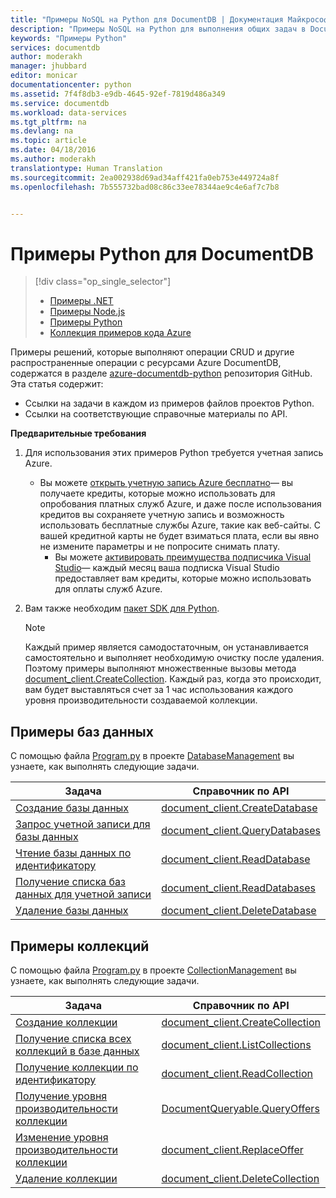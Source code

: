 ```yaml
---
title: "Примеры NoSQL на Python для DocumentDB | Документация Майкрософт"
description: "Примеры NoSQL на Python для выполнения общих задач в DocumentDB, включая операции CRUD для документов JSON в базах данных NoSQL, можно найти на сайте GitHub."
keywords: "Примеры Python"
services: documentdb
author: moderakh
manager: jhubbard
editor: monicar
documentationcenter: python
ms.assetid: 7f4f8db3-e9db-4645-92ef-7819d486a349
ms.service: documentdb
ms.workload: data-services
ms.tgt_pltfrm: na
ms.devlang: na
ms.topic: article
ms.date: 04/18/2016
ms.author: moderakh
translationtype: Human Translation
ms.sourcegitcommit: 2ea002938d69ad34aff421fa0eb753e449724a8f
ms.openlocfilehash: 7b555732bad08c86c33ee78344ae9c4e6af7c7b8


---
```

# <a name="documentdb-python-examples"></a>Примеры Python для DocumentDB
> [!div class="op_single_selector"]
> * [Примеры .NET](documentdb-dotnet-samples.md)
> * [Примеры Node.js](documentdb-nodejs-samples.md)
> * [Примеры Python](documentdb-python-samples.md)
> * [Коллекция примеров кода Azure](https://azure.microsoft.com/documentation/samples/?service=documentdb)
> 
> 

Примеры решений, которые выполняют операции CRUD и другие распространенные операции с ресурсами Azure DocumentDB, содержатся в разделе [azure-documentdb-python](https://github.com/Azure/azure-documentdb-python/tree/master/samples) репозитория GitHub. Эта статья содержит:

* Ссылки на задачи в каждом из примеров файлов проектов Python. 
* Ссылки на соответствующие справочные материалы по API.

**Предварительные требования**

1. Для использования этих примеров Python требуется учетная запись Azure.
   * Вы можете [открыть учетную запись Azure бесплатно](https://azure.microsoft.com/pricing/free-trial/)— вы получаете кредиты, которые можно использовать для опробования платных служб Azure, и даже после использования кредитов вы сохраняете учетную запись и возможность использовать бесплатные службы Azure, такие как веб-сайты. С вашей кредитной карты не будет взиматься плата, если вы явно не измените параметры и не попросите снимать плату.
     * Вы можете [активировать преимущества подписчика Visual Studio](https://azure.microsoft.com/pricing/member-offers/msdn-benefits-details/)— каждый месяц ваша подписка Visual Studio предоставляет вам кредиты, которые можно использовать для оплаты служб Azure.
2. Вам также необходим [пакет SDK для Python](documentdb-sdk-python.md). 
   
   > [!NOTE]
   > Каждый пример является самодостаточным, он устанавливается самостоятельно и выполняет необходимую очистку после удаления. Поэтому примеры выполняют множественные вызовы метода [document_client.CreateCollection](http://azure.github.io/azure-documentdb-python/api/pydocumentdb.document_client.html). Каждый раз, когда это происходит, вам будет выставляться счет за 1 час использования каждого уровня производительности создаваемой коллекции. 
   > 
   > 

## <a name="database-examples"></a>Примеры баз данных
С помощью файла [Program.py](https://github.com/Azure/azure-documentdb-python/tree/master/samples/DatabaseManagement/Program.py) в проекте [DatabaseManagement](https://github.com/Azure/azure-documentdb-python/tree/master/samples/DatabaseManagement) вы узнаете, как выполнять следующие задачи.

| Задача | Справочник по API |
| --- | --- |
| [Создание базы данных](https://github.com/Azure/azure-documentdb-python/blob/d78170214467e3ab71ace1a7400f5a7fa5a7b5b0/samples/DatabaseManagement/Program.py#L65-L76) |[document_client.CreateDatabase](http://azure.github.io/azure-documentdb-python/api/pydocumentdb.document_client.html) |
| [Запрос учетной записи для базы данных](https://github.com/Azure/azure-documentdb-python/blob/d78170214467e3ab71ace1a7400f5a7fa5a7b5b0/samples/DatabaseManagement/Program.py#L49-L62) |[document_client.QueryDatabases](http://azure.github.io/azure-documentdb-python/api/pydocumentdb.document_client.html) |
| [Чтение базы данных по идентификатору](https://github.com/Azure/azure-documentdb-python/blob/d78170214467e3ab71ace1a7400f5a7fa5a7b5b0/samples/DatabaseManagement/Program.py#L79-L96) |[document_client.ReadDatabase](http://azure.github.io/azure-documentdb-python/api/pydocumentdb.document_client.html) |
| [Получение списка баз данных для учетной записи](https://github.com/Azure/azure-documentdb-python/blob/d78170214467e3ab71ace1a7400f5a7fa5a7b5b0/samples/DatabaseManagement/Program.py#L99-L110) |[document_client.ReadDatabases](http://azure.github.io/azure-documentdb-python/api/pydocumentdb.document_client.html) |
| [Удаление базы данных](https://github.com/Azure/azure-documentdb-python/blob/d78170214467e3ab71ace1a7400f5a7fa5a7b5b0/samples/DatabaseManagement/Program.py#L113-L126) |[document_client.DeleteDatabase](http://azure.github.io/azure-documentdb-python/api/pydocumentdb.document_client.html) |

## <a name="collection-examples"></a>Примеры коллекций
С помощью файла [Program.py](https://github.com/Azure/azure-documentdb-python/tree/master/samples/CollectionManagement/Program.py) в проекте [CollectionManagement](https://github.com/Azure/azure-documentdb-python/tree/master/samples/CollectionManagement) вы узнаете, как выполнять следующие задачи.

| Задача | Справочник по API |
| --- | --- |
| [Создание коллекции](https://github.com/Azure/azure-documentdb-python/blob/d78170214467e3ab71ace1a7400f5a7fa5a7b5b0/samples/CollectionManagement/Program.py#L84-L135) |[document_client.CreateCollection](http://azure.github.io/azure-documentdb-python/api/pydocumentdb.document_client.html#CreateCollection) |
| [Получение списка всех коллекций в базе данных](https://github.com/Azure/azure-documentdb-python/blob/d78170214467e3ab71ace1a7400f5a7fa5a7b5b0/samples/CollectionManagement/Program.py#L198-L225) |[document_client.ListCollections](http://azure.github.io/azure-documentdb-python/api/pydocumentdb.document_client.html#CreateCollection) |
| [Получение коллекции по идентификатору](https://github.com/Azure/azure-documentdb-python/blob/d78170214467e3ab71ace1a7400f5a7fa5a7b5b0/samples/CollectionManagement/Program.py#L178-L195) |[document_client.ReadCollection](http://azure.github.io/azure-documentdb-python/api/pydocumentdb.document_client.html#CreateCollection) |
| [Получение уровня производительности коллекции](https://github.com/Azure/azure-documentdb-python/blob/d78170214467e3ab71ace1a7400f5a7fa5a7b5b0/samples/CollectionManagement/Program.py#L139-L161) |[DocumentQueryable.QueryOffers](http://azure.github.io/azure-documentdb-python/api/pydocumentdb.document_client.html#CreateCollection) |
| [Изменение уровня производительности коллекции](https://github.com/Azure/azure-documentdb-python/blob/d78170214467e3ab71ace1a7400f5a7fa5a7b5b0/samples/CollectionManagement/Program.py#L163-L175) |[document_client.ReplaceOffer](http://azure.github.io/azure-documentdb-python/api/pydocumentdb.document_client.html#CreateCollection) |
| [Удаление коллекции](https://github.com/Azure/azure-documentdb-python/blob/d78170214467e3ab71ace1a7400f5a7fa5a7b5b0/samples/CollectionManagement/Program.py#L212-L225) |[document_client.DeleteCollection](http://azure.github.io/azure-documentdb-python/api/pydocumentdb.document_client.html#CreateCollection) |




<!--HONumber=Nov16_HO3-->


